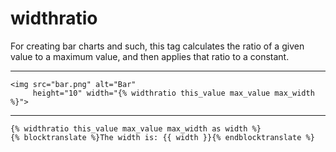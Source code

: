 # widthratio

For creating bar charts and such, this tag calculates the ratio of a given value to a maximum value, and then applies that ratio to a constant.

---

```htmldjango
<img src="bar.png" alt="Bar"
     height="10" width="{% widthratio this_value max_value max_width %}">
```

---

```htmldjango
{% widthratio this_value max_value max_width as width %}
{% blocktranslate %}The width is: {{ width }}{% endblocktranslate %}
```
